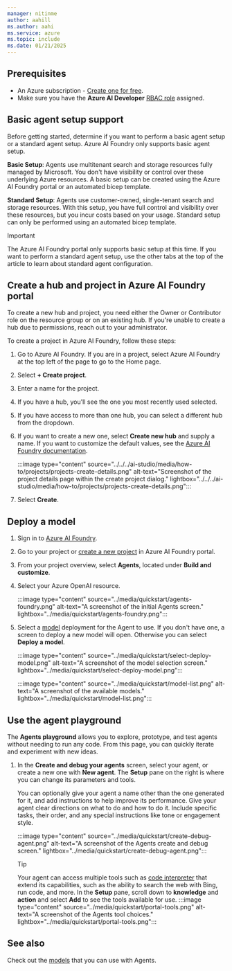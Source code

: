 ```yaml
---
manager: nitinme
author: aahill
ms.author: aahi
ms.service: azure
ms.topic: include
ms.date: 01/21/2025
---
```


## Prerequisites
- An Azure subscription - <a href="https://azure.microsoft.com/free/cognitive-services" target="_blank">Create one for free</a>.
- Make sure you have the **Azure AI Developer** [RBAC role](../../../ai-studio/concepts/rbac-ai-studio.md) assigned.

## Basic agent setup support

Before getting started, determine if you want to perform a basic agent setup or a standard agent setup. Azure AI Foundry only supports basic agent setup. 

**Basic Setup**:  Agents use multitenant search and storage resources fully managed by Microsoft. You don't have visibility or control over these underlying Azure resources. A basic setup can be created using the Azure AI Foundry portal or an automated bicep template.

**Standard Setup**: Agents use customer-owned, single-tenant search and storage resources. With this setup, you have full control and visibility over these resources, but you incur costs based on your usage. Standard setup can only be performed using an automated bicep template.

> [!IMPORTANT]
> The Azure AI Foundry portal only supports basic setup at this time. If you want to perform a standard agent setup, use the other tabs at the top of the article to learn about standard agent configuration.  

## Create a hub and project in Azure AI Foundry portal

To create a new hub and project, you need either the Owner or Contributor role on the resource group or on an existing hub. If you're unable to create a hub due to permissions, reach out to your administrator.

To create a project in Azure AI Foundry, follow these steps:

1. Go to Azure AI Foundry. If you are in a project, select Azure AI Foundry at the top left of the page to go to the Home page.

1. Select **+ Create project**.

1. Enter a name for the project.

1. If you have a hub, you'll see the one you most recently used selected.

1. If you have access to more than one hub, you can select a different hub from the dropdown.

1. If you want to create a new one, select **Create new hub** and supply a name. If you want to customize the default values, see the [Azure AI Foundry documentation](../../../ai-studio/how-to/create-projects.md?tabs=ai-studio#customize-the-hub).

    :::image type="content" source="../../../ai-studio/media/how-to/projects/projects-create-details.png" alt-text="Screenshot of the project details page within the create project dialog." lightbox="../../../ai-studio/media/how-to/projects/projects-create-details.png":::

1. Select **Create**.

## Deploy a model

1. Sign in to [Azure AI Foundry](https://ai.azure.com).
1. Go to your project or [create a new project](../../../ai-studio//how-to/create-projects.md) in Azure AI Foundry portal.
1. From your project overview, select **Agents**, located under **Build and customize**.

1. Select your Azure OpenAI resource.

    :::image type="content" source="../media/quickstart/agents-foundry.png" alt-text="A screenshot of the initial Agents screen." lightbox="../media/quickstart/agents-foundry.png"::: 
 
1. Select a [model](../concepts/model-region-support.md) deployment for the Agent to use. If you don't have one, a screen to deploy a new model will open. Otherwise you can select **Deploy a model**.

    :::image type="content" source="../media/quickstart/select-deploy-model.png" alt-text="A screenshot of the model selection screen." lightbox="../media/quickstart/select-deploy-model.png"::: 

    :::image type="content" source="../media/quickstart/model-list.png" alt-text="A screenshot of the available models." lightbox="../media/quickstart/model-list.png"::: 

## Use the agent playground

The **Agents playground** allows you to explore, prototype, and test agents without needing to run any code. From this page, you can quickly iterate and experiment with new ideas.

1. In the **Create and debug your agents** screen, select your agent, or create a new one with **New agent**. The **Setup** pane on the right is where you can change its parameters and tools. 

    You can optionally give your agent a name other than the one generated for it, and add instructions to help improve its performance. Give your agent clear directions on what to do and how to do it. Include specific tasks, their order, and any special instructions like tone or engagement style.

    :::image type="content" source="../media/quickstart/create-debug-agent.png" alt-text="A screenshot of the Agents create and debug screen." lightbox="../media/quickstart/create-debug-agent.png":::

    > [!TIP]
    > Your agent can access multiple tools such as [code interpreter](../how-to/tools/code-interpreter.md) that extend its capabilities, such as the ability to search the web with Bing, run code, and more. In the **Setup** pane, scroll down to **knowledge** and **action** and select **Add** to see the tools available for use. 
    > :::image type="content" source="../media/quickstart/portal-tools.png" alt-text="A screenshot of the Agents tool choices." lightbox="../media/quickstart/portal-tools.png":::

## See also

Check out the [models](../concepts/model-region-support.md) that you can use with Agents.
